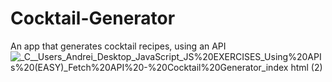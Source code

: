# Cocktail-Generator
An app that generates cocktail recipes, using an API
![_C__Users_Andrei_Desktop_JavaScript_JS%20EXERCISES_Using%20APIs%20(EASY)_Fetch%20API%20-%20Cocktail%20Generator_index html (2)](https://user-images.githubusercontent.com/98593592/193255106-e805abc0-d929-4c05-b1be-d708f0b667d0.png)
